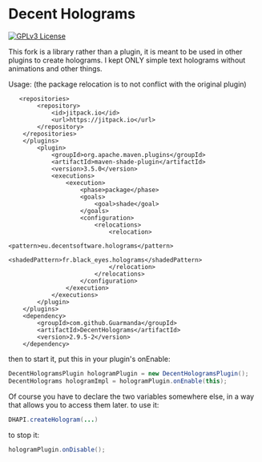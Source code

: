 # Decent Holograms

[![GPLv3 License](https://img.shields.io/badge/License-GPL%20v3-yellow.svg)](https://opensource.org/licenses/)


This fork is a library rather than a plugin, it is meant to be used in other plugins to create holograms.
I kept ONLY simple text holograms without animations and other things.

Usage:
(the package relocation is to not conflict with the original plugin)

       <repositories>
            <repository>
                <id>jitpack.io</id>
                <url>https://jitpack.io</url>
            </repository>
        </repositories>
        </plugins>
            <plugin>
                <groupId>org.apache.maven.plugins</groupId>
                <artifactId>maven-shade-plugin</artifactId>
                <version>3.5.0</version>
                <executions>
                    <execution>
                        <phase>package</phase>
                        <goals>
                            <goal>shade</goal>
                        </goals>
                        <configuration>
                            <relocations>
                                <relocation>
                                    <pattern>eu.decentsoftware.holograms</pattern>
                                    <shadedPattern>fr.black_eyes.holograms</shadedPattern>
                                </relocation>
                            </relocations>
                        </configuration>
                    </execution>
                </executions>
            </plugin>
        </plugins>
        <dependency>
            <groupId>com.github.Guarmanda</groupId>
            <artifactId>DecentHolograms</artifactId>
            <version>2.9.5-2</version>
        </dependency>

then to start it, put this in your plugin's onEnable:

```java
DecentHologramsPlugin hologramPlugin = new DecentHologramsPlugin();
DecentHolograms hologramImpl = hologramPlugin.onEnable(this);
```
Of course you have to declare the two variables somewhere else, in a way that  allows  you to access them later.
to use it:
```java
DHAPI.createHologram(...)
```
to stop it:
```java
hologramPlugin.onDisable();
```